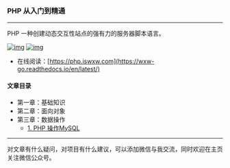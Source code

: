 ### PHP 从入门到精通

---

PHP 一种创建动态交互性站点的强有力的服务器脚本语言。

 [![img](https://camo.githubusercontent.com/c9a46c5b743ebe96492667c4592086351776150ac7527b01bb5c3c872f8821b1/68747470733a2f2f696d672e736869656c64732e696f2f62616467652f6672616d776f726b2d537068696e782d677265656e2e737667)](https://camo.githubusercontent.com/c9a46c5b743ebe96492667c4592086351776150ac7527b01bb5c3c872f8821b1/68747470733a2f2f696d672e736869656c64732e696f2f62616467652f6672616d776f726b2d537068696e782d677265656e2e737667) [![img](https://camo.githubusercontent.com/f377edc560b6b783d98b51bccf58e8e3895c04059e8ba9b3a1a683a9f10c993a/687474703a2f2f696d672e736869656c64732e696f2f62616467652f2545352538352541432545342542432539372545352538462542372d33306b2b2d627269676874677265656e)](https://gitee.com/wwxw/image/raw/master/wechat/FDekBM1FXHpH.jpg) 

- 在线阅读：[https://php.iswxw.com](https://wxw-go.readthedocs.io/en/latest/) 

#### 文章目录

- 第一章：基础知识
- 第二章：面向对象
- 第三章：数据操作
  - [1. PHP 操作MySQL](https://wxw-go.readthedocs.io/en/latest/w04/w04_mysql.html) 



---

对文章有什么疑问，对项目有什么建议，可以添加微信与我交流，同时欢迎在主页关注微信公众号。

